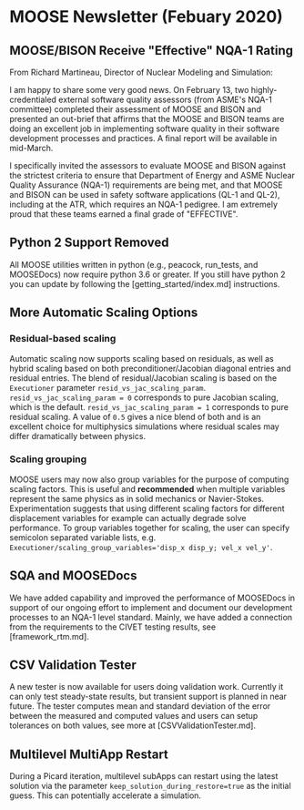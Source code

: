 # MOOSE Newsletter (Febuary 2020)

## MOOSE/BISON Receive "Effective" NQA-1 Rating

From Richard Martineau, Director of Nuclear Modeling and Simulation:

I am happy to share some very good news. On February 13, two highly-credentialed external software quality assessors (from ASME's NQA-1 committee) completed their assessment of MOOSE and BISON and presented an out-brief that affirms that the MOOSE and BISON teams are doing an excellent job in implementing software quality in their software development processes and practices. A final report will be available in mid-March.

I specifically invited the assessors to evaluate MOOSE and BISON against the strictest criteria to ensure that Department of Energy and ASME Nuclear Quality Assurance (NQA-1) requirements are being met, and that MOOSE and BISON can be used in safety software applications (QL-1 and QL-2), including at the ATR, which requires an NQA-1 pedigree. I am extremely proud that these teams earned a final grade of "EFFECTIVE".

## Python 2 Support Removed

All MOOSE utilities written in python (e.g., peacock, run_tests, and MOOSEDocs) now require python
3.6 or greater. If you still have python 2 you can update by following the [getting_started/index.md]
instructions.

## More Automatic Scaling Options

### Residual-based scaling

Automatic scaling now supports scaling based on residuals, as well as hybrid
scaling based on both preconditioner/Jacobian diagonal entries and residual
entries. The blend of residual/Jacobian scaling is based on the `Executioner`
parameter `resid_vs_jac_scaling_param`. `resid_vs_jac_scaling_param = 0`
corresponds to pure Jacobian scaling, which is the
default. `resid_vs_jac_scaling_param = 1` corresponds to pure residual
scaling. A value of `0.5` gives a nice blend of both and is an excellent choice
for multiphysics simulations where residual scales may differ dramatically
between physics.

### Scaling grouping

MOOSE users may now also group variables for the purpose of computing scaling
factors. This is useful and **recommended** when multiple variables represent
the same physics as in solid mechanics or Navier-Stokes. Experimentation
suggests that using different scaling factors for different displacement
variables for example can actually degrade solve performance. To group variables
together for scaling, the user can specify semicolon separated variable lists,
e.g. `Executioner/scaling_group_variables='disp_x disp_y; vel_x vel_y'`.

## SQA and MOOSEDocs

We have added capability and improved the performance of MOOSEDocs in support of our ongoing
effort to implement and document our development processes to an NQA-1 level standard. Mainly, we
have added a connection from the requirements to the CIVET testing results, see [framework_rtm.md].

## CSV Validation Tester

A new tester is now available for users doing validation work.  Currently it can only test steady-state
results, but transient support is planned in near future.  The tester computes mean and standard
deviation of the error between the measured and computed values and users can setup tolerances on
both values, see more at [CSVValidationTester.md].

## Multilevel MultiApp Restart

During a Picard iteration, multilevel subApps can restart using the latest solution via
the parameter `keep_solution_during_restore=true` as the initial guess. This can potentially
accelerate a simulation.
